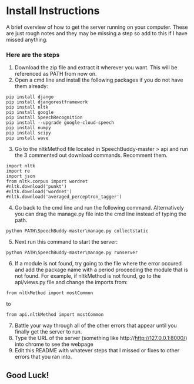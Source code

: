 # Install Instructions
A brief overview of how to get the server running on your computer. These are just rough notes and they may be missing a step so add to 
this if I have missed anything.

### Here are the steps
1. Download the zip file and extract it wherever you want. This will be referenced as PATH from now on.
2. Open a cmd line and install the following packages if you do not have them already:
```
pip install django
pip install djangorestframework
pip install nltk
pip install google
pip install SpeechRecognition
pip install --upgrade google-cloud-speech
pip install numpy
pip install scipy
pip install wave
```
3. Go to the nltkMethod file located in SpeechBuddy-master > api and run the 3 commented out download commands. Recomment them.
```
import nltk
import re
import json
from nltk.corpus import wordnet
#nltk.download('punkt')
#nltk.download('wordnet')
#nltk.download('averaged_perceptron_tagger')
```
4. Go back to the cmd line and run the following command. Alternatively you can drag the manage.py file into the cmd line 
instead of typing the path.
```
python PATH\SpeechBuddy-master\manage.py collectstatic
```
5. Next run this command to start the server:
```
python PATH\SpeechBuddy-master\manage.py runserver
```
6. If a module is not found, try going to the file where the error occured and add the package name with a period proceeding the module
that is not found. For example, if nltkMethod is not found, go to the api/views.py file and change the imports from:
```
from nltkMethod import mostCommon
```
to
```
from api.nltkMethod import mostCommon
```
7. Battle your way through all of the other errors that appear until you finally get the server to run.
8. Type the URL of the server (something like http://http://127.0.0.1:8000/) into chrome to see the webpage
9. Edit this README with whatever steps that I missed or fixes to other errors that you ran into.

## Good Luck!

